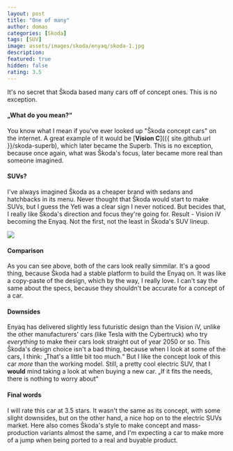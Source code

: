 ```yaml
---
layout: post
title: "One of many"
author: domas
categories: [Skoda]
tags: [SUV]
image: assets/images/skoda/enyaq/skoda-1.jpg
description:
featured: true
hidden: false
rating: 3.5
---
```


It's no secret that Škoda based many cars off of concept ones. This is no exception.

#### „What do you mean?“

You know what I mean if you've ever looked up "Škoda concept cars" on the internet. A great example of it would be [**Vision C**]({{ site.github.url }}/skoda-superb), which later became the Superb. This is no exception, because once again, what was Škoda's focus, later became more real than someone imagined.

#### SUVs?

I've always imagined Škoda as a cheaper brand with sedans and hatchbacks in its menu. Never thought that Škoda would start to make SUVs, but I guess the Yeti was a clear sign I never noticed. But becides that, I really like Škoda's direction and focus they're going for. Result - Vision iV becoming the Enyaq. Not the first, not the least in Škoda's SUV lineup.

<img src="{{ site.baseurl }}/assets/images/skoda/enyaq/skoda-2.jpg" class="featured-image img-fluid">

#### Comparison

As you can see above, both of the cars look really simmilar. It's a good thing, because Škoda had a stable platform to build the Enyaq on. It was like a copy-paste of the design, which by the way, I really love. I can't say the same about the specs, because they shouldn't be accurate for a concept of a car.

#### Downsides

Enyaq has delivered slightly less futuristic design than the Vision iV, unlike the other manufacturers' cars (like Tesla with the Cybertruck) who try *everything* to make their cars look straight out of year 2050 or so. This Škoda's design choice isn't a bad thing, because when I look at some of the cars, I think: „That's a little bit too much.“ But I like the concept look of this car *more* than the working model. Still, a pretty cool electric SUV, that I **would** mind taking a look at when buying a new car. „If it fits the needs, there is nothing to worry about“

#### Final words

I will rate this car at 3.5 stars. It wasn't the same as its concept, with some slight downsides, but on the other hand, a nice hop on to the electric SUVs market. Here also comes Škoda's style to make concept and mass-production variants almost the same, and I'm expecting a car to make more of a jump when being ported to a real and buyable product.